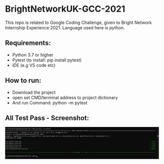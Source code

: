 # BrightNetworkUK-GCC-2021
This repo is related to Google Coding Challenge, given to Bright Network Internship Experience 2021. Language used here is python.

## Requirements:
- Python 3.7 or higher
- Pytest (to install: pip install pytest)
- IDE (e.g VS code etc)

## How to run:
- Download the project
- open set CMD/terminal address to project dictionary
- And run Command: python -m pytest

## All Test Pass - Screenshot:
![All test Passed!](Screenshots/gcc.png)

